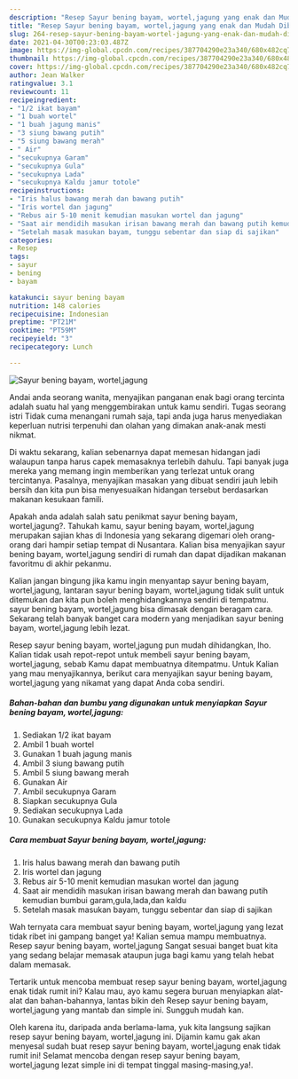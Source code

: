 ```yaml
---
description: "Resep Sayur bening bayam, wortel,jagung yang enak dan Mudah Dibuat"
title: "Resep Sayur bening bayam, wortel,jagung yang enak dan Mudah Dibuat"
slug: 264-resep-sayur-bening-bayam-wortel-jagung-yang-enak-dan-mudah-dibuat
date: 2021-04-30T00:23:03.487Z
image: https://img-global.cpcdn.com/recipes/387704290e23a340/680x482cq70/sayur-bening-bayam-worteljagung-foto-resep-utama.jpg
thumbnail: https://img-global.cpcdn.com/recipes/387704290e23a340/680x482cq70/sayur-bening-bayam-worteljagung-foto-resep-utama.jpg
cover: https://img-global.cpcdn.com/recipes/387704290e23a340/680x482cq70/sayur-bening-bayam-worteljagung-foto-resep-utama.jpg
author: Jean Walker
ratingvalue: 3.1
reviewcount: 11
recipeingredient:
- "1/2 ikat bayam"
- "1 buah wortel"
- "1 buah jagung manis"
- "3 siung bawang putih"
- "5 siung bawang merah"
- " Air"
- "secukupnya Garam"
- "secukupnya Gula"
- "secukupnya Lada"
- "secukupnya Kaldu jamur totole"
recipeinstructions:
- "Iris halus bawang merah dan bawang putih"
- "Iris wortel dan jagung"
- "Rebus air 5-10 menit kemudian masukan wortel dan jagung"
- "Saat air mendidih masukan irisan bawang merah dan bawang putih kemudian bumbui garam,gula,lada,dan kaldu"
- "Setelah masak masukan bayam, tunggu sebentar dan siap di sajikan"
categories:
- Resep
tags:
- sayur
- bening
- bayam

katakunci: sayur bening bayam 
nutrition: 148 calories
recipecuisine: Indonesian
preptime: "PT21M"
cooktime: "PT59M"
recipeyield: "3"
recipecategory: Lunch

---
```



![Sayur bening bayam, wortel,jagung](https://img-global.cpcdn.com/recipes/387704290e23a340/680x482cq70/sayur-bening-bayam-worteljagung-foto-resep-utama.jpg)

Andai anda seorang wanita, menyajikan panganan enak bagi orang tercinta adalah suatu hal yang menggembirakan untuk kamu sendiri. Tugas seorang istri Tidak cuma menangani rumah saja, tapi anda juga harus menyediakan keperluan nutrisi terpenuhi dan olahan yang dimakan anak-anak mesti nikmat.

Di waktu  sekarang, kalian sebenarnya dapat memesan hidangan jadi walaupun tanpa harus capek memasaknya terlebih dahulu. Tapi banyak juga mereka yang memang ingin memberikan yang terlezat untuk orang tercintanya. Pasalnya, menyajikan masakan yang dibuat sendiri jauh lebih bersih dan kita pun bisa menyesuaikan hidangan tersebut berdasarkan makanan kesukaan famili. 



Apakah anda adalah salah satu penikmat sayur bening bayam, wortel,jagung?. Tahukah kamu, sayur bening bayam, wortel,jagung merupakan sajian khas di Indonesia yang sekarang digemari oleh orang-orang dari hampir setiap tempat di Nusantara. Kalian bisa menyajikan sayur bening bayam, wortel,jagung sendiri di rumah dan dapat dijadikan makanan favoritmu di akhir pekanmu.

Kalian jangan bingung jika kamu ingin menyantap sayur bening bayam, wortel,jagung, lantaran sayur bening bayam, wortel,jagung tidak sulit untuk ditemukan dan kita pun boleh menghidangkannya sendiri di tempatmu. sayur bening bayam, wortel,jagung bisa dimasak dengan beragam cara. Sekarang telah banyak banget cara modern yang menjadikan sayur bening bayam, wortel,jagung lebih lezat.

Resep sayur bening bayam, wortel,jagung pun mudah dihidangkan, lho. Kalian tidak usah repot-repot untuk membeli sayur bening bayam, wortel,jagung, sebab Kamu dapat membuatnya ditempatmu. Untuk Kalian yang mau menyajikannya, berikut cara menyajikan sayur bening bayam, wortel,jagung yang nikamat yang dapat Anda coba sendiri.

<!--inarticleads1-->

##### Bahan-bahan dan bumbu yang digunakan untuk menyiapkan Sayur bening bayam, wortel,jagung:

1. Sediakan 1/2 ikat bayam
1. Ambil 1 buah wortel
1. Gunakan 1 buah jagung manis
1. Ambil 3 siung bawang putih
1. Ambil 5 siung bawang merah
1. Gunakan  Air
1. Ambil secukupnya Garam
1. Siapkan secukupnya Gula
1. Sediakan secukupnya Lada
1. Gunakan secukupnya Kaldu jamur totole




<!--inarticleads2-->

##### Cara membuat Sayur bening bayam, wortel,jagung:

1. Iris halus bawang merah dan bawang putih
1. Iris wortel dan jagung
1. Rebus air 5-10 menit kemudian masukan wortel dan jagung
1. Saat air mendidih masukan irisan bawang merah dan bawang putih kemudian bumbui garam,gula,lada,dan kaldu
1. Setelah masak masukan bayam, tunggu sebentar dan siap di sajikan




Wah ternyata cara membuat sayur bening bayam, wortel,jagung yang lezat tidak ribet ini gampang banget ya! Kalian semua mampu membuatnya. Resep sayur bening bayam, wortel,jagung Sangat sesuai banget buat kita yang sedang belajar memasak ataupun juga bagi kamu yang telah hebat dalam memasak.

Tertarik untuk mencoba membuat resep sayur bening bayam, wortel,jagung enak tidak rumit ini? Kalau mau, ayo kamu segera buruan menyiapkan alat-alat dan bahan-bahannya, lantas bikin deh Resep sayur bening bayam, wortel,jagung yang mantab dan simple ini. Sungguh mudah kan. 

Oleh karena itu, daripada anda berlama-lama, yuk kita langsung sajikan resep sayur bening bayam, wortel,jagung ini. Dijamin kamu gak akan menyesal sudah buat resep sayur bening bayam, wortel,jagung enak tidak rumit ini! Selamat mencoba dengan resep sayur bening bayam, wortel,jagung lezat simple ini di tempat tinggal masing-masing,ya!.

